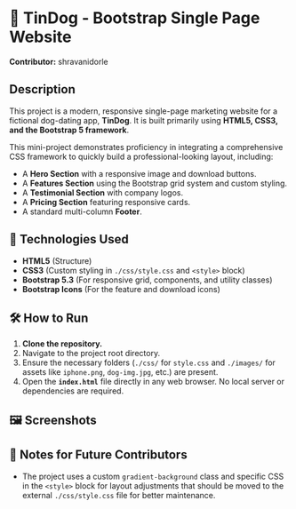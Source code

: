 # 🐾 TinDog - Bootstrap Single Page Website

**Contributor:** shravanidorle

## Description

This project is a modern, responsive single-page marketing website for a fictional dog-dating app, **TinDog**. It is built primarily using **HTML5, CSS3, and the Bootstrap 5 framework**.

This mini-project demonstrates proficiency in integrating a comprehensive CSS framework to quickly build a professional-looking layout, including:

* A **Hero Section** with a responsive image and download buttons.
* A **Features Section** using the Bootstrap grid system and custom styling.
* A **Testimonial Section** with company logos.
* A **Pricing Section** featuring responsive cards.
* A standard multi-column **Footer**.

## 🚀 Technologies Used

* **HTML5** (Structure)
* **CSS3** (Custom styling in `./css/style.css` and `<style>` block)
* **Bootstrap 5.3** (For responsive grid, components, and utility classes)
* **Bootstrap Icons** (For the feature and download icons)

## 🛠️ How to Run

1.  **Clone the repository.**
2.  Navigate to the project root directory.
3.  Ensure the necessary folders (`./css/` for `style.css` and `./images/` for assets like `iphone.png`, `dog-img.jpg`, etc.) are present.
4.  Open the **`index.html`** file directly in any web browser. No local server or dependencies are required.

## 🖼️ Screenshots



## 📝 Notes for Future Contributors

* The project uses a custom `gradient-background` class and specific CSS in the `<style>` block for layout adjustments that should be moved to the external `./css/style.css` file for better maintenance.